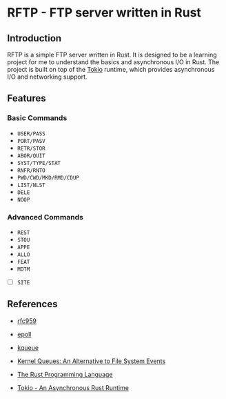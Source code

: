 # RFTP - FTP server written in Rust

## Introduction

RFTP is a simple FTP server written in Rust. It is designed to be a learning project for me to understand the basics and asynchronous I/O in Rust. The project is built on top of the [Tokio](https://tokio.rs/) runtime, which provides asynchronous I/O and networking support.

## Features

### Basic Commands

- `USER/PASS`
- `PORT/PASV`
- `RETR/STOR`
- `ABOR/QUIT`
- `SYST/TYPE/STAT`
- `RNFR/RNTO`
- `PWD/CWD/MKD/RMD/CDUP`
- `LIST/NLST`
- `DELE`
- `NOOP`

### Advanced Commands

- `REST`
- `STOU`
- `APPE`
- `ALLO`
- `FEAT`
- `MDTM`
- [ ] `SITE`

## References

- [rfc959](https://www.ietf.org/rfc/rfc959.txt)
- [epoll](https://man7.org/linux/man-pages/man7/epoll.7.html)
- [kqueue](https://developer.apple.com/library/archive/documentation/System/Conceptual/ManPages_iPhoneOS/man2/kqueue.2.html)
- [Kernel Queues: An Alternative to File System Events](https://developer.apple.com/library/archive/documentation/System/Conceptual/ManPages_iPhoneOS/man2/kqueue.2.html)

- [The Rust Programming Language](https://doc.rust-lang.org/book/title-page.html)
- [Tokio - An Asynchronous Rust Runtime](https://tokio.rs/)
